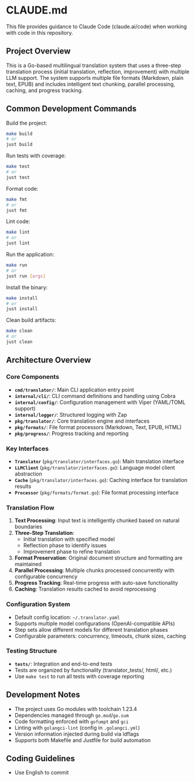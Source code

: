 # CLAUDE.md

This file provides guidance to Claude Code (claude.ai/code) when working with code in this repository.

## Project Overview

This is a Go-based multilingual translation system that uses a three-step translation process (initial translation, reflection, improvement) with multiple LLM support. The system supports multiple file formats (Markdown, plain text, EPUB) and includes intelligent text chunking, parallel processing, caching, and progress tracking.

## Common Development Commands

Build the project:
```bash
make build
# or
just build
```

Run tests with coverage:
```bash
make test
# or  
just test
```

Format code:
```bash
make fmt
# or
just fmt
```

Lint code:
```bash
make lint
# or
just lint
```

Run the application:
```bash
make run
# or
just run [args]
```

Install the binary:
```bash
make install
# or
just install
```

Clean build artifacts:
```bash
make clean
# or
just clean
```

## Architecture Overview

### Core Components

- **`cmd/translator/`**: Main CLI application entry point
- **`internal/cli/`**: CLI command definitions and handling using Cobra
- **`internal/config/`**: Configuration management with Viper (YAML/TOML support)
- **`internal/logger/`**: Structured logging with Zap
- **`pkg/translator/`**: Core translation engine and interfaces
- **`pkg/formats/`**: File format processors (Markdown, Text, EPUB, HTML)
- **`pkg/progress/`**: Progress tracking and reporting

### Key Interfaces

- **`Translator`** (`pkg/translator/interfaces.go`): Main translation interface
- **`LLMClient`** (`pkg/translator/interfaces.go`): Language model client abstraction
- **`Cache`** (`pkg/translator/interfaces.go`): Caching interface for translation results
- **`Processor`** (`pkg/formats/format.go`): File format processing interface

### Translation Flow

1. **Text Processing**: Input text is intelligently chunked based on natural boundaries
2. **Three-Step Translation**: 
   - Initial translation with specified model
   - Reflection phase to identify issues
   - Improvement phase to refine translation
3. **Format Preservation**: Original document structure and formatting are maintained
4. **Parallel Processing**: Multiple chunks processed concurrently with configurable concurrency
5. **Progress Tracking**: Real-time progress with auto-save functionality
6. **Caching**: Translation results cached to avoid reprocessing

### Configuration System

- Default config location: `~/.translator.yaml`
- Supports multiple model configurations (OpenAI-compatible APIs)
- Step sets allow different models for different translation phases
- Configurable parameters: concurrency, timeouts, chunk sizes, caching

### Testing Structure

- **`tests/`**: Integration and end-to-end tests
- Tests are organized by functionality (translator_tests/, html/, etc.)
- Use `make test` to run all tests with coverage reporting

## Development Notes

- The project uses Go modules with toolchain 1.23.4
- Dependencies managed through `go.mod`/`go.sum`
- Code formatting enforced with `gofumpt` and `gci`
- Linting with `golangci-lint` (config in `.golangci.yml`)
- Version information injected during build via ldflags
- Supports both Makefile and Justfile for build automation

## Coding Guidelines

- Use English to commit
